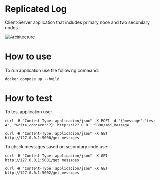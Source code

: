 # Replicated Log
Client-Server application that includes primary node and two secondary nodes. 

![Architecture](replicated_log_2.jpg)

# How to use
To run application use the following command:
```
docker compose up --build
```
# How to test
To test application use:
```
curl -H "Content-Type: application/json" -X POST -d '{"message":"test 4", "write_concern":2}' http://127.0.0.1:5000/add_message
```
```
curl -H "Content-Type: application/json" -X GET  http://127.0.0.1:5000/get_messages
```
To check messages saved on secondary node use:
```
curl -H "Content-Type: application/json" -X GET  http://127.0.0.1:5001/get_messages
```
```
curl -H "Content-Type: application/json" -X GET  http://127.0.0.1:5002/get_messages
```
